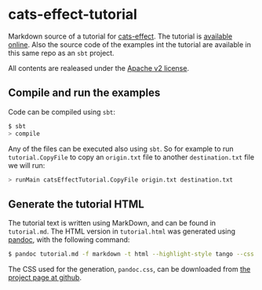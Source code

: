 cats-effect-tutorial
====================

Markdown source of a tutorial for [cats-effect](https://typelevel.org/cats-effect). The tutorial is [available online](https://lrodero.github.io/cats-effect-tutorial/tutorial.html). Also the source code of the examples int the tutorial are available in this same repo as an `sbt` project.

All contents are realeased under the [Apache v2 license](https://www.apache.org/licenses/LICENSE-2.0).

Compile and run the examples
----------------------------
Code can be compiled using `sbt`:
```bash
$ sbt
> compile
```

Any of the files can be executed also using `sbt`. So for example to run `tutorial.CopyFile` to copy an `origin.txt` file to another `destination.txt` file we will run:
```bash
> runMain catsEffectTutorial.CopyFile origin.txt destination.txt
```

Generate the tutorial HTML
--------------------------
The tutorial text is written using MarkDown, and can be found in `tutorial.md`. The HTML version in `tutorial.html` was generated using [pandoc](https://pandoc.org), with the following command:

```bash
$ pandoc tutorial.md -f markdown -t html --highlight-style tango --css pandoc.css -s -o tutorial.html
```

The CSS used for the generation, `pandoc.css`, can be downloaded from [the project page at github](https://gist.github.com/killercup/5917178).
